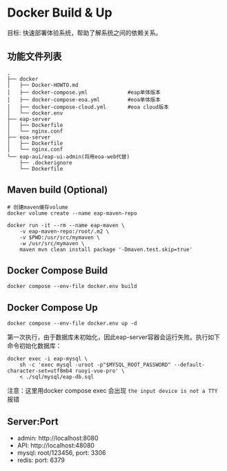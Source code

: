 # Docker Build & Up

目标: 快速部署体验系统，帮助了解系统之间的依赖关系。

## 功能文件列表

```text
.
├── docker
│   ├── Docker-HOWTO.md
│   ├── docker-compose.yml             #eap单体版本
│   ├── docker-compose-eoa.yml         #eoa单体版本
│   ├── docker-compose-cloud.yml       #eoa cloud版本
│   └── docker.env
├── eap-server
│   ├── Dockerfile
│   └── nginx.conf
├── eoa-server
│   ├── Dockerfile
│   └── nginx.conf
└── eap-aui/eap-ui-admin(将用eoa-web代替)
    ├── .dockerignore
    └── Dockerfile
```

## Maven build (Optional)

```shell
# 创建maven缓存volume
docker volume create --name eap-maven-repo

docker run -it --rm --name eap-maven \
    -v eap-maven-repo:/root/.m2 \
    -v $PWD:/usr/src/mymaven \
    -w /usr/src/mymaven \
    maven mvn clean install package '-Dmaven.test.skip=true'
```

## Docker Compose Build

```shell
docker compose --env-file docker.env build
```

## Docker Compose Up

```shell
docker compose --env-file docker.env up -d
```

第一次执行，由于数据库未初始化，因此eap-server容器会运行失败。执行如下命令初始化数据库：

```shell
docker exec -i eap-mysql \
    sh -c 'exec mysql -uroot -p"$MYSQL_ROOT_PASSWORD" --default-character-set=utf8mb4 ruoyi-vue-pro' \
    < ./sql/mysql/eap-db.sql
```

注意：这里用docker compose exec 会出现 `the input device is not a TTY` 报错

## Server:Port

- admin: http://localhost:8080
- API: http://localhost:48080
- mysql: root/123456, port: 3306
- redis: port: 6379
